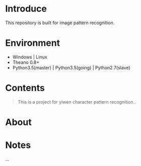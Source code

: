 # Introduce
This repository is built for image pattern recognition.
# Environment

* Windows | Linux
* Theano 0.8+
* Python3.5(master) | Python3.5(going) | Python2.7(slave)

# Contents
>This is a project for yiwen character pattern recognition..
# About

# Notes
...
